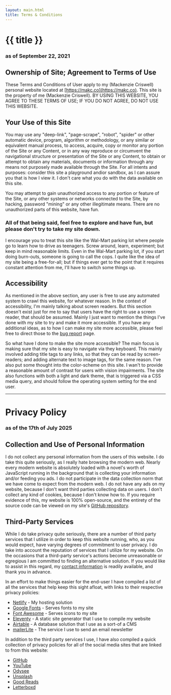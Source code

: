 ```yaml
---
layout: main.html
title: Terms & Conditions 
---
```

# {{ title }}
### as of September 22, 2021
### 
## Ownership of Site; Agreement to Terms of Use
These Terms and Conditions of User apply to my (Mackenzie Criswell) personal website located at [https://makc.co](https://makc.co). This site is the property of me (Mackenzie Criswell). BY USING THIS WEBSITE, YOU AGREE TO THESE TERMS OF USE; IF YOU DO NOT AGREE, DO NOT USE THIS WEBSITE. 

## Your Use of this Site
You may use any "deep-link", "page-scrape", "robot", "spider" or other automatic device, program, algorithm or methodology, or any similar or equivalent manual process, to access, acquire, copy or monitor any portion of the Site or any Content, or in any way reproduce or circumvent the navigational structure or presentation of the Site or any Content, to obtain or attempt to obtain any materials, documents or information through any means not purposely made available through the Site. For all intents and purposes: consider this site a playground andior sandbox, as I can assure you that is how I view it. I don't care what you do with the data available on this site.

You may attempt to gain unauthorized access to any portion or feature of the Site, or any other systems or networks connected to the Site, by hacking, password "mining" or any other illegitimate means. There are no unauthorized parts of this website, have fun.

### All of that being said, feel free to explore and have fun, but please don't try to take my site down.

I encourage you to treat this site like the Wal-Mart parking lot where people go to learn how to drive as teenagers. Screw around, learn, experiment; but keep in mind reasonable limits. Even in the Wal-Mart parking lot, if you start doing burn-outs, someone is going to call the cops. I quite like the idea of my site being a free-for-all; but if things ever get to the point that it requires constant attention from me, I'll have to switch some things up.

## Accessibility
As mentioned in the above section, any user is free to use any automated system to crawl this website, for whatever reason. In the context of accessibility, I'm mainly talking about screen readers. But this section doesn't exist just for me to say that users have the right to use a screen reader, that should be assumed. Mainly I just want to mention the things I've done with my site to try and make it more accessible. If you have any additional ideas, as to how I can make my site more accessible, please feel free to direct those to the [bug report](/contact) page.

So what have I done to make the site more accessible? The main focus is making sure that my site is easy to navigate via they keyboard. This mainly involved adding title tags to any links, so that they can be read by screen-readers; and adding alternate text to image tags, for the same reason. I've also put some thought into the color-scheme on this site. I wan't to provide a reasonable amount of contrast for users with vision impairments. The site also functions with both a light and dark theme, that is triggered via a CSS media query, and should follow the operating system setting for the end user. 

---

# Privacy Policy
### as of the 17th of July 2025
## Collection and Use of Personal Information
I do not collect any personal information from the users of this website. I do take this quite seriously, as I really hate browsing the modern web. Nearly every modern website is absolutely loaded with a novel's worth of JavaScript running in the background that is collecting your information and/or feeding you ads. I do not participate in the data collection norm that we have come to expect from the modern web. I do not have any ads on my website, because I don't want third parties collecting data on users. I don't collect any kind of cookies, because I don't know how to. If you require evidence of this, my website is 100% open-source, and the entirety of the source code can be viewed on my site's [GitHub repository](https://github.com/makccr/makccr.github.io).

## Third-Party Services
While I do take privacy quite seriously, there are a number of third party services that I utilize in order to keep this website running, who, as you would expect, have varying degrees of commitment to user privacy. I do take into account the reputation of services that I utilize for my website. On the occasions that a third-party service's actions become unreasonable or egregious I am committed to finding an alternative solution. If you would like to assist in this regard, my [contact information](/contact) is readily available, and thank you in advance. 

In an effort to make things easier for the end-user I have compiled a list of all the services that help keep this sight afloat, with links to their respective privacy policies:

* [Netlify](https://www.netlify.com/privacy/) - My hosting solution
* [Google Fonts](https://developers.google.com/fonts/faq/privacy) - Serves fonts to my site 
* [Font Awesome](https://fontawesome.com/privacy) - Serves icons to my site
* [Eleventy](https://www.11ty.dev/docs/privacy/) - A static site generator that I use to compile my website 
* [Airtable](https://www.airtable.com/company/privacy) - A database solution that I use as a sort-of a CMS
* [mailerLite](https://www.mailerlite.com/legal/terms-of-service) - The service I use to send an email newsletter

In addition to the third party services I use, I have also compiled a quick collection of privacy policies for all of the social media sites that are linked to from this website: 

* [GitHub](https://docs.github.com/en/site-policy/privacy-policies/github-general-privacy-statement)
* [YouTube](https://www.youtube.com/howyoutubeworks/our-commitments/protecting-user-data/)
* [Odysee](https://help.odysee.tv/communityguidelines/)
* [Unsplash](https://unsplash.com/privacy)
* [Good Reads](https://www.goodreads.com/about/privacy)
* [Letterboxd](https://letterboxd.com/legal/privacy-policy/)
